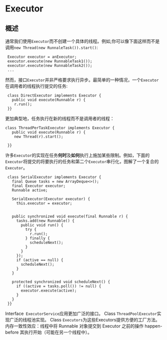 # Executor #

## 概述 ##
通常我们使用`Executor`而不创建一个具体的线程。例如,你可以像下面这样而不是调用`new Thread(new RunnaleTask()).start()`:
     
	 Executor executor = anExecutor;
     executor.execute(new RunnableTask1());
     executor.execute(new RunnableTask2());
     ...
然而，接口`Executor`并非严格要求执行异步。最简单的一种情况，一个`Executor`在调用者的线程执行提交的任务:

     class DirectExecutor implements Executor {
       public void execute(Runnable r) {
     	r.run();
     }}
更加典型地，任务执行在新的线程而不是调用者的线程：

    class ThreadPerTaskExecutor implements Executor {
       public void execute(Runnable r) {
     	new Thread(r).start();
       
     }}

许多`Executor`的实现在任务**何时**及**如何**执行上施加某些限制。例如，下面的`Executor`将提交的将要执行的任务和第二个`Executor`串行化，图解了一个复合的`Executor`。

	 class SerialExecutor implements Executor {
	   final Queue tasks = new ArrayDeque<>();
	   final Executor executor;
	   Runnable active;
	
	   SerialExecutor(Executor executor) {
	     this.executor = executor;
	   
	
	   public synchronized void execute(final Runnable r) {
	     tasks.add(new Runnable() {
	       public void run() {
	         try {
	           r.run();
	         } finally {
	           scheduleNext();
	         }
	       }
	     });
	     if (active == null) {
	       scheduleNext();
	     }
	   }
	
	   protected synchronized void scheduleNext() {
	     if ((active = tasks.poll()) != null) {
	       executor.execute(active);
	     }
	   }
	 }}

Interface` ExecutorService`应用更加广泛的接口。
Class `ThreadPoolExecutor`实现广泛的线程池实现。
Class `Executors`为这些Executors提供方便的工厂方法。
内存一致性效应：线程中将 Runnable 对象提交到 Executor 之前的操作 happen-before 其执行开始（可能在另一个线程中）。
